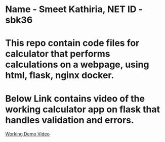 # Name - Smeet Kathiria, NET ID -sbk36
# This repo contain code files for calculator that performs calculations on a webpage, using html, flask, nginx docker.


# Below Link contains video of the working calculator app on flask that handles validation and errors.
[Working Demo Video](https://njit0-my.sharepoint.com/personal/sbk36_njit_edu/_layouts/15/onedrive.aspx?id=%2Fpersonal%2Fsbk36%5Fnjit%5Fedu%2FDocuments%2FCalculator%5Fflask%2Emov&parent=%2Fpersonal%2Fsbk36%5Fnjit%5Fedu%2FDocuments)

